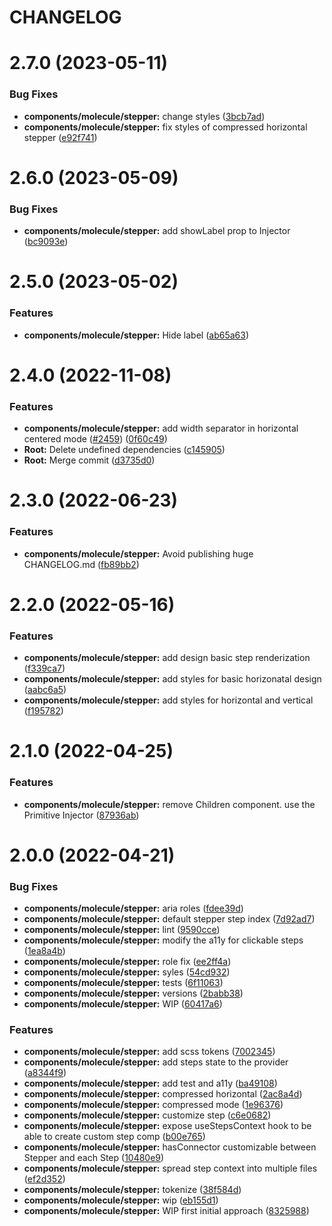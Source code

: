 # CHANGELOG

# 2.7.0 (2023-05-11)


### Bug Fixes

* **components/molecule/stepper:** change styles ([3bcb7ad](https://github.com/SUI-Components/sui-components/commit/3bcb7ad229acd603a22392fffcc35edb41a7cee9))
* **components/molecule/stepper:** fix styles of compressed horizontal stepper ([e92f741](https://github.com/SUI-Components/sui-components/commit/e92f7418e7cd3f40ace84fa5a8d22e075ae1ed6e))



# 2.6.0 (2023-05-09)


### Bug Fixes

* **components/molecule/stepper:** add showLabel prop to Injector ([bc9093e](https://github.com/SUI-Components/sui-components/commit/bc9093ec240f4ef3a613dacb006dde970ece3326))



# 2.5.0 (2023-05-02)


### Features

* **components/molecule/stepper:** Hide label ([ab65a63](https://github.com/SUI-Components/sui-components/commit/ab65a63b173af1b23e31f7aa0f7223b01f07babf))



# 2.4.0 (2022-11-08)


### Features

* **components/molecule/stepper:** add width separator in horizontal centered mode ([#2459](https://github.com/SUI-Components/sui-components/issues/2459)) ([0f60c49](https://github.com/SUI-Components/sui-components/commit/0f60c490ff542a550ed8c89d5f1a561125a8d9ed))
* **Root:** Delete undefined dependencies ([c145905](https://github.com/SUI-Components/sui-components/commit/c145905350328925ba6fda2a462d7f8b508c8ea0))
* **Root:** Merge commit ([d3735d0](https://github.com/SUI-Components/sui-components/commit/d3735d0644332e674d5a5b6291680697f0d6f7c4))



# 2.3.0 (2022-06-23)


### Features

* **components/molecule/stepper:** Avoid publishing huge CHANGELOG.md ([fb89bb2](https://github.com/SUI-Components/sui-components/commit/fb89bb2be5628e596d2341a3c6e37a86f21bdd7b))



# 2.2.0 (2022-05-16)


### Features

* **components/molecule/stepper:** add design basic step renderization ([f339ca7](https://github.com/SUI-Components/sui-components/commit/f339ca7cbc797afc70a46abd4a650c0699314104))
* **components/molecule/stepper:** add styles for basic horizonatal design ([aabc6a5](https://github.com/SUI-Components/sui-components/commit/aabc6a53d7f890769750a80cb46cb6ef7600f1ac))
* **components/molecule/stepper:** add styles for horizontal and vertical ([f195782](https://github.com/SUI-Components/sui-components/commit/f19578280157ab2ac3e4c46470c857d4fbb8e046))



# 2.1.0 (2022-04-25)


### Features

* **components/molecule/stepper:** remove Children component. use the Primitive Injector ([87936ab](https://github.com/SUI-Components/sui-components/commit/87936ab26929615061bca284501f4a01053a82c8))



# 2.0.0 (2022-04-21)


### Bug Fixes

* **components/molecule/stepper:** aria roles ([fdee39d](https://github.com/SUI-Components/sui-components/commit/fdee39d670b2798f6e398519049ad22f35d6faf2))
* **components/molecule/stepper:** default stepper step index ([7d92ad7](https://github.com/SUI-Components/sui-components/commit/7d92ad7c73c95c530718d68ac0643f98eca9ea05))
* **components/molecule/stepper:** lint ([9590cce](https://github.com/SUI-Components/sui-components/commit/9590cce086b38fdf45e44e45eaeecd598da10ce5))
* **components/molecule/stepper:** modify the a11y for clickable steps ([1ea8a4b](https://github.com/SUI-Components/sui-components/commit/1ea8a4b120ecf1265ef21e0506ac866d6d190427))
* **components/molecule/stepper:** role fix ([ee2ff4a](https://github.com/SUI-Components/sui-components/commit/ee2ff4a1f65be0d2725405c86c2f46f0c585f6b5))
* **components/molecule/stepper:** syles ([54cd932](https://github.com/SUI-Components/sui-components/commit/54cd93283210a88b9961942761c42666559b0998))
* **components/molecule/stepper:** tests ([6f11063](https://github.com/SUI-Components/sui-components/commit/6f11063a7fc2c6f2bdad8285e0db1d01f0e3e0c8))
* **components/molecule/stepper:** versions ([2babb38](https://github.com/SUI-Components/sui-components/commit/2babb38282ee1ab929a1a32a791c1abf9fb909d8))
* **components/molecule/stepper:** WIP ([60417a6](https://github.com/SUI-Components/sui-components/commit/60417a6764016ee52ffa03825904e5a621ed6896))


### Features

* **components/molecule/stepper:** add scss tokens ([7002345](https://github.com/SUI-Components/sui-components/commit/7002345a3d85c134e6b162ced333599eb35b5714))
* **components/molecule/stepper:** add steps state to the provider ([a8344f9](https://github.com/SUI-Components/sui-components/commit/a8344f948f8e8600a236a9d207aee412c2860418))
* **components/molecule/stepper:** add test and a11y ([ba49108](https://github.com/SUI-Components/sui-components/commit/ba49108ba41592d875b2c0cb78ddd80db8a94114))
* **components/molecule/stepper:** compressed horizontal ([2ac8a4d](https://github.com/SUI-Components/sui-components/commit/2ac8a4dc570dad17246901abb2e2c7e4ab6b9e41))
* **components/molecule/stepper:** compressed mode ([1e96376](https://github.com/SUI-Components/sui-components/commit/1e96376b3667e30c72250e2bad3ddf30d1ab44fd))
* **components/molecule/stepper:** customize step ([c6e0682](https://github.com/SUI-Components/sui-components/commit/c6e0682d49a020cbcf3d44b16e1a5d45e002f75f))
* **components/molecule/stepper:** expose useStepsContext hook to be able to create custom step comp ([b00e765](https://github.com/SUI-Components/sui-components/commit/b00e765865a14b6ebffb7199ac97a994bba12833))
* **components/molecule/stepper:** hasConnector customizable between Stepper and each Step ([10480e9](https://github.com/SUI-Components/sui-components/commit/10480e9a0145f58ed605e4b533b4b28708e950b3))
* **components/molecule/stepper:** spread step context into multiple files ([ef2d352](https://github.com/SUI-Components/sui-components/commit/ef2d352116d5a990eac55b8436756c4e9699f844))
* **components/molecule/stepper:** tokenize ([38f584d](https://github.com/SUI-Components/sui-components/commit/38f584db45f1673004490344a2630e8ec8605a71))
* **components/molecule/stepper:** wip ([eb155d1](https://github.com/SUI-Components/sui-components/commit/eb155d13b21eedb1c76abc0b0139ac4563ef901e))
* **components/molecule/stepper:** WIP first initial approach ([8325988](https://github.com/SUI-Components/sui-components/commit/8325988ed81ae4d21fe4a9abde5d61e40c7adee5))



